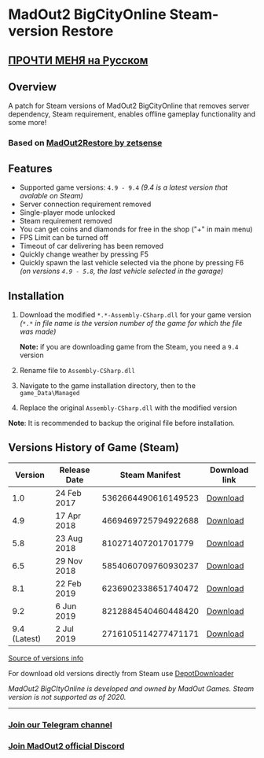 # MadOut2 BigCityOnline Steam-version Restore

## [ПРОЧТИ МЕНЯ на Русском](https://github.com/dot-alonso/MadOutSteamRestore/blob/main/readme-RU.md)

## Overview

A patch for Steam versions of MadOut2 BigCityOnline that removes server dependency, Steam requirement, enables offline gameplay functionality and some more!

### Based on [MadOut2Restore by zetsense](https://github.com/zetsense/MadOut2Restore)

## Features

* Supported game versions: `4.9 - 9.4` *(9.4 is a latest version that avalable on Steam)*
* Server connection requirement removed
* Single-player mode unlocked
* Steam requirement removed
* You can get coins and diamonds for free in the shop ("+" in main menu)
* FPS Limit can be turned off
* Timeout of car delivering has been removed
* Quickly change weather by pressing F5
* Quickly spawn the last vehicle selected via the phone by pressing F6 *(on versions `4.9 - 5.8`, the last vehicle selected in the garage)*

## Installation

1. Download the modified `*.*-Assembly-CSharp.dll` for your game version *(*`*.*` *in file name is the version number of the game for which the file was made)*
   
   **Note:** if you are downloading game from the Steam, you need a `9.4` version
2. Rename file to `Assembly-CSharp.dll`
3. Navigate to the game installation directory, then to the `game_Data\Managed`
4. Replace the original `Assembly-CSharp.dll` with the modified version

**Note**: It is recommended to backup the original file before installation.

## Versions History of Game (Steam)

| Version      | Release Date | Steam Manifest      | Download link |
|--------------|--------------|---------------------|---------------|
| 1.0          | 24 Feb 2017  | 5362664490616149523 | [Download](https://cloud.basesquad.ru/s/ceARm7BsCEowTZe)      |
| 4.9          | 17 Apr 2018  | 4669469725794922688 | [Download](https://cloud.basesquad.ru/s/gCmBfHTgMHAPWpX)      |
| 5.8          | 23 Aug 2018  | 810271407201701779  | [Download](https://cloud.basesquad.ru/s/9YYFZT7wJswYJbr)      |
| 6.5          | 29 Nov 2018  | 5854060709760930237 | [Download](https://cloud.basesquad.ru/s/ErTrNSSNyYNm4wd)      |
| 8.1          | 22 Feb 2019  | 6236902338651740472 | [Download](https://cloud.basesquad.ru/s/F7bgpb5pFKcZBHT)      |
| 9.2          | 6 Jun 2019   | 8212884540460448420 | [Download](https://cloud.basesquad.ru/s/2QbrwKC2eaaKK3W)      |
| 9.4 (Latest) | 2 Jul 2019   | 2716105114277471171 | [Download](https://cloud.basesquad.ru/s/rw6EW4LebK4YwZ5)      |

[Source of versions info](https://steamdb.info/depot/586981/manifests/)

For download old versions directly from Steam use [DepotDownloader](https://github.com/SteamRE/DepotDownloader)

*MadOut2 BigCItyOnline is developed and owned by MadOut Games. Steam version is not supported as of 2020.*

---

### [Join our Telegram channel](https://t.me/madoutnewschannel)
### [Join MadOut2 official Discord](https://discord.gg/eCNXD2Fnx4)
